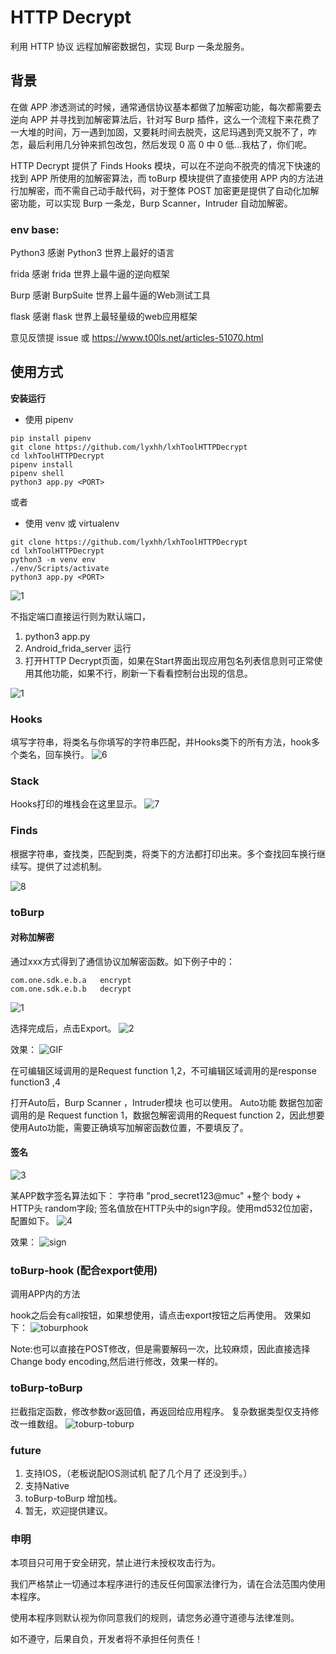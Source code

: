 # HTTP Decrypt

利用 HTTP 协议 远程加解密数据包，实现 Burp 一条龙服务。

## 背景
在做 APP 渗透测试的时候，通常通信协议基本都做了加解密功能，每次都需要去逆向 APP 并寻找到加解密算法后，针对写 Burp 插件，这么一个流程下来花费了一大堆的时间，万一遇到加固，又要耗时间去脱壳，这尼玛遇到壳又脱不了，咋怎，最后利用几分钟来抓包改包，然后发现 0 高 0 中 0 低...我枯了，你们呢。

HTTP Decrypt 提供了 Finds Hooks 模块，可以在不逆向不脱壳的情况下快速的找到 APP 所使用的加解密算法，而 toBurp 模块提供了直接使用 APP 内的方法进行加解密，而不需自己动手敲代码，对于整体 POST 加密更是提供了自动化加解密功能，可以实现 Burp 一条龙，Burp Scanner，Intruder 自动加解密。


### env base:
Python3
感谢 Python3 世界上最好的语言

frida
感谢 frida 世界上最牛逼的逆向框架

Burp
感谢 BurpSuite 世界上最牛逼的Web测试工具

flask
感谢 flask 世界上最轻量级的web应用框架

意见反馈提 issue 或 https://www.t00ls.net/articles-51070.html



## 使用方式

**安装运行**

- 使用 pipenv

```
pip install pipenv
git clone https://github.com/lyxhh/lxhToolHTTPDecrypt
cd lxhToolHTTPDecrypt
pipenv install
pipenv shell
python3 app.py <PORT>
```

或者

- 使用 venv 或 virtualenv

```
git clone https://github.com/lyxhh/lxhToolHTTPDecrypt
cd lxhToolHTTPDecrypt
python3 -m venv env
./env/Scripts/activate
python3 app.py <PORT>
```

![1](images/0.png)

不指定端口直接运行则为默认端口，

1. python3 app.py
2. Android_frida_server 运行
3. 打开HTTP Decrypt页面，如果在Start界面出现应用包名列表信息则可正常使用其他功能，如果不行，刷新一下看看控制台出现的信息。

![1](images/5.png)


### Hooks
填写字符串，将类名与你填写的字符串匹配，并Hooks类下的所有方法，hook多个类名，回车换行。
![6](images/6.png)

### Stack
Hooks打印的堆栈会在这里显示。
![7](images/7.png)

### Finds
根据字符串，查找类，匹配到类，将类下的方法都打印出来。多个查找回车换行继续写。提供了过滤机制。

![8](images/8.png)

### toBurp

#### 对称加解密

通过xxx方式得到了通信协议加解密函数。如下例子中的：
```
com.one.sdk.e.b.a   encrypt
com.one.sdk.e.b.b   decrypt 
```
![1](images/1.png)

选择完成后，点击Export。
![2](images/2.png)

效果：
![GIF](images/post.gif)

在可编辑区域调用的是Request function 1,2，不可编辑区域调用的是response function3 ,4

打开Auto后，Burp Scanner ，Intruder模块 也可以使用。
Auto功能 数据包加密调用的是 Request function 1，数据包解密调用的Request function 2，因此想要使用Auto功能，需要正确填写加解密函数位置，不要填反了。

#### 签名
![3](images/3.png)

某APP数字签名算法如下：
字符串  "prod_secret123@muc" +整个 body + HTTP头 random字段;
签名值放在HTTP头中的sign字段。使用md532位加密，配置如下。
![4](images/4.png)

效果：
![sign](images/sign.gif)



### toBurp-hook (配合export使用)
调用APP内的方法

hook之后会有call按钮，如果想使用，请点击export按钮之后再使用。
效果如下：
![toburphook](images/toburphook.gif)

Note:也可以直接在POST修改，但是需要解码一次，比较麻烦，因此直接选择Change body encoding,然后进行修改，效果一样的。

### toBurp-toBurp
拦截指定函数，修改参数or返回值，再返回给应用程序。
复杂数据类型仅支持修改一维数组。
![toburp-toburp](images/toburp-toburp.gif)


### future
1. 支持IOS，（老板说配IOS测试机 配了几个月了 还没到手。）
2. 支持Native
3. toBurp-toBurp 增加栈。
4. 暂无，欢迎提供建议。



### 申明
本项目只可用于安全研究，禁止进行未授权攻击行为。

我们严格禁止一切通过本程序进行的违反任何国家法律行为，请在合法范围内使用本程序。

使用本程序则默认视为你同意我们的规则，请您务必遵守道德与法律准则。

如不遵守，后果自负，开发者将不承担任何责任！